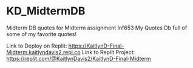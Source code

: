 # KD_MidtermDB
Midterm DB quotes for Midterm assignment Inf653
My Quotes Db full of some of my favorite quotes!

Link to Deploy on Replit: https://KaitlynD-Final-Midterm.kaitlyndavis2.repl.co
Link to Replit Project: https://replit.com/@KaitlynDavis2/KaitlynD-Final-Midterm
